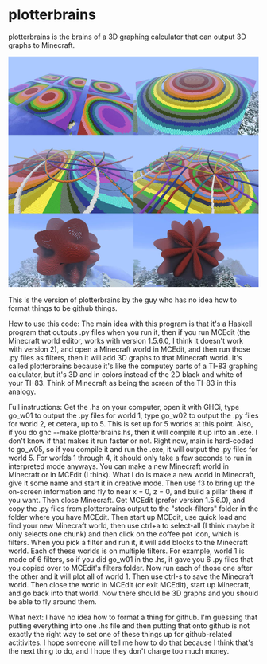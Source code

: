 # plotterbrains
plotterbrains is the brains of a 3D graphing calculator that can output 3D graphs to Minecraft.

![first 6 renders](https://github.com/Frungy/plotterbrains/blob/main/rendersfirst6small.jpg)

This is the version of plotterbrains by the guy who has no idea how to format things to be github things.

How to use this code:
The main idea with this program is that it's a Haskell program that outputs .py files when you run it, then if you run MCEdit (the Minecraft world editor, works with version 1.5.6.0, I think it doesn't work with version 2), and open a Minecraft world in MCEdit, and then run those .py files as filters, then it will add 3D graphs to that Minecraft world.  It's called plotterbrains because it's like the computey parts of a TI-83 graphing calculator, but it's 3D and in colors instead of the 2D black and white of your TI-83.  Think of Minecraft as being the screen of the TI-83 in this analogy.

Full instructions:
Get the .hs on your computer, open it with GHCi, type go_w01 to output the .py files for world 1, type go_w02 to output the .py files for world 2, et cetera, up to 5.  This is set up for 5 worlds at this point.  Also, if you do ghc --make plotterbrains.hs, then it will compile it up into an .exe.  I don't know if that makes it run faster or not.  Right now, main is hard-coded to go_w05, so if you compile it and run the .exe, it will output the .py files for world 5.  For worlds 1 through 4, it should only take a few seconds to run in interpreted mode anyways.  You can make a new Minecraft world in Minecraft or in MCEdit (I think).  What I do is make a new world in Minecraft, give it some name and start it in creative mode.  Then use f3 to bring up the on-screen information and fly to near x = 0, z = 0, and build a pillar there if you want.  Then close Minecraft.  Get MCEdit (prefer version 1.5.6.0), and copy the .py files from plotterbrains output to the "stock-filters" folder in the folder where you have MCEdit.  Then start up MCEdit, use quick load and find your new Minecraft world, then use ctrl+a to select-all (I think maybe it only selects one chunk) and then click on the coffee pot icon, which is filters.  When you pick a filter and run it, it will add blocks to the Minecraft world.  Each of these worlds is on multiple filters.  For example, world 1 is made of 6 filters, so if you did go_w01 in the .hs, it gave you 6 .py files that you copied over to MCEdit's filters folder.  Now run each of those one after the other and it will plot all of world 1.  Then use ctrl-s to save the Minecraft world.  Then close the world in MCEdit (or exit MCEdit), start up Minecraft, and go back into that world.  Now there should be 3D graphs and you should be able to fly around them.

What next:
I have no idea how to format a thing for github.  I'm guessing that putting everything into one .hs file and then putting that onto github is not exactly the right way to set one of these things up for github-related actitivites.  I hope someone will tell me how to do that because I think that's the next thing to do, and I hope they don't charge too much money.
